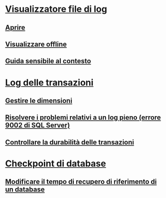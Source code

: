 # [Visualizzatore file di log](log-file-viewer.md)  
## [Aprire](open-log-file-viewer.md)  
## [Visualizzare offline](view-offline-log-files.md)  
## [Guida sensibile al contesto](log-file-viewer-f1-help.md)  
# [Log delle transazioni](the-transaction-log-sql-server.md)  
## [Gestire le dimensioni](manage-the-size-of-the-transaction-log-file.md)  
## [Risolvere i problemi relativi a un log pieno (errore 9002 di SQL Server)](troubleshoot-a-full-transaction-log-sql-server-error-9002.md)  
## [Controllare la durabilità delle transazioni](control-transaction-durability.md)  
# [Checkpoint di database](database-checkpoints-sql-server.md)  
## [Modificare il tempo di recupero di riferimento di un database](change-the-target-recovery-time-of-a-database-sql-server.md)  
